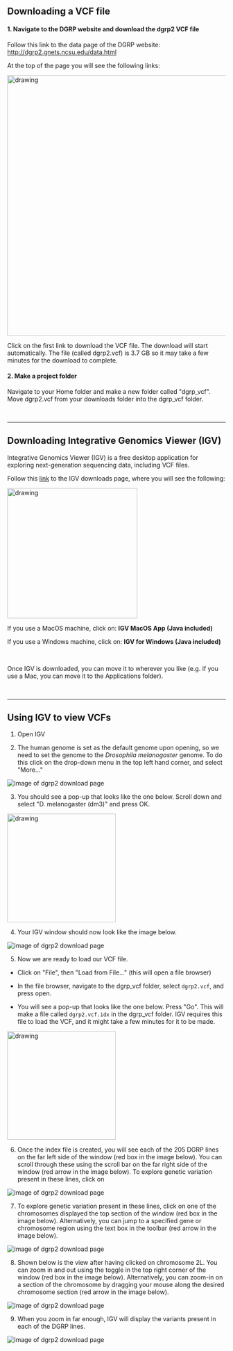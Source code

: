 ## Downloading a VCF file


#### 1. Navigate to the DGRP website and download the dgrp2 VCF file

Follow this link to the data page of the DGRP website: http://dgrp2.gnets.ncsu.edu/data.html


At the top of the page you will see the following links:


<img src="vcf_tutorial_images/vcf_download_link.png" alt="drawing" width="600"/>


Click on the first link to download the VCF file. The download will start automatically. The file (called dgrp2.vcf) is 3.7 GB so it may take a few minutes for the download to complete. 

#### 2. Make a project folder

Navigate to your Home folder and make a new folder called "dgrp_vcf". Move dgrp2.vcf from your downloads folder into the dgrp_vcf folder. 


<br/>

---

## Downloading Integrative Genomics Viewer (IGV)

Integrative Genomics Viewer (IGV) is a free desktop application for exploring next-generation sequencing data, including VCF files.

Follow this [link](https://software.broadinstitute.org/software/igv/download) to the IGV downloads page, where you will see the following: 

<img src="vcf_tutorial_images/IGV_download_screenshot.png" alt="drawing" width="300"/>


If you use a MacOS machine, click on: **IGV MacOS App (Java included)**

If you use a Windows machine, click on: **IGV for Windows (Java included)**

<br/>

Once IGV is downloaded, you can move it to wherever you like (e.g. if you use a Mac, you can move it to the Applications folder).


<br/>

---

## Using IGV to view VCFs

1. Open IGV

2. The human genome is set as the default genome upon opening, so we need to set the genome to the _Drosophila melanogaster_ genome. To do this click on the drop-down menu in the top left hand corner, and select "More..."

![image of dgrp2 download page](vcf_tutorial_images/1_IGV_first_open_edited.png)

3. You should see a pop-up that looks like the one below. Scroll down and select "D. melanogaster (dm3)" and press OK. 

<img src="vcf_tutorial_images/2_IGV_genomes_pop_up.png" alt="drawing" width="250"/>

4. Your IGV window should now look like the image below.

![image of dgrp2 download page](vcf_tutorial_images/3_IGV_dm3.png)

5. Now we are ready to load our VCF file. 

- Click on "File", then "Load from File..." (this will open a file browser)

- In the file browser, navigate to the dgrp_vcf folder, select `dgrp2.vcf`, and press open.

- You will see a pop-up that looks like the one below. Press "Go". This will make a file called `dgrp2.vcf.idx` in the dgrp_vcf folder. IGV requires this file to load the VCF, and it might take a few minutes for it to be made.


<img src="vcf_tutorial_images/4_IGV_index_pop_up.png" alt="drawing" width="250"/>

6. Once the index file is created, you will see each of the 205 DGRP lines on the far left side of the window (red box in the image below). You can scroll through these using the scroll bar on the far right side of the window (red arrow in the image below). To explore genetic variation present in these lines, click on 

![image of dgrp2 download page](vcf_tutorial_images/5_IGV_dgrp2_loaded_in_edited.png)

7. To explore genetic variation present in these lines, click on one of the chromosomes displayed the top section of the window (red box in the image below). Alternatively, you can jump to a specified gene or chromosome region using the text box in the toolbar (red arrow in the image below).

![image of dgrp2 download page](vcf_tutorial_images/6_IGV_dgrp2_explore.png)

8. Shown below is the view after having clicked on chromosome 2L. You can zoom in and out using the toggle in the top right corner of the window (red box in the image below). Alternatively, you can zoom-in on a section of the chromosome by dragging your mouse along the desired chromosome section (red arrow in the image below). 

![image of dgrp2 download page](vcf_tutorial_images/7_IGV_viewing_2L_edited.png)



9. When you zoom in far enough, IGV will display the variants present in each of the DGRP lines. 

![image of dgrp2 download page](vcf_tutorial_images/8_IGV_viewing_variants.png)